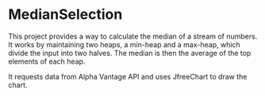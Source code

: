 # MedianSelection

This project provides a way to calculate the median of a stream of numbers. 
It works by maintaining two heaps, a min-heap and a max-heap, which divide the input into two halves. 
The median is then the average of the top elements of each heap.

It requests data from Alpha Vantage API and uses JfreeChart to draw the chart.



